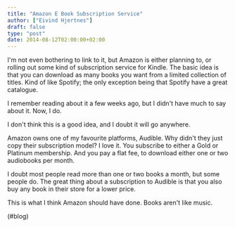 ```yaml
---
title: "Amazon E Book Subscription Service"
author: ["Eivind Hjertnes"]
draft: false
type: "post"
date: 2014-08-12T02:00:00+02:00
---
```


I'm not even bothering to link to it, but Amazon is either planning to,
or rolling out some kind of subscription service for Kindle. The basic
idea is that you can download as many books you want from a limited
collection of titles. Kind of like Spotify; the only exception being
that Spotify have a great catalogue.

I remember reading about it a few weeks ago, but I didn't have much to
say about it. Now, I do.

I don't think this is a good idea, and I doubt it will go anywhere.

Amazon owns one of my favourite platforms, Audible. Why didn't they just
copy their subscription model? I love it. You subscribe to either a Gold
or Platinum membership. And you pay a flat fee, to download either one
or two audiobooks per month.

I doubt most people read more than one or two books a month, but some
people do. The great thing about a subscription to Audible is that you
also buy any book in their store for a lower price.

This is what I think Amazon should have done. Books aren't like music.

(#blog)
